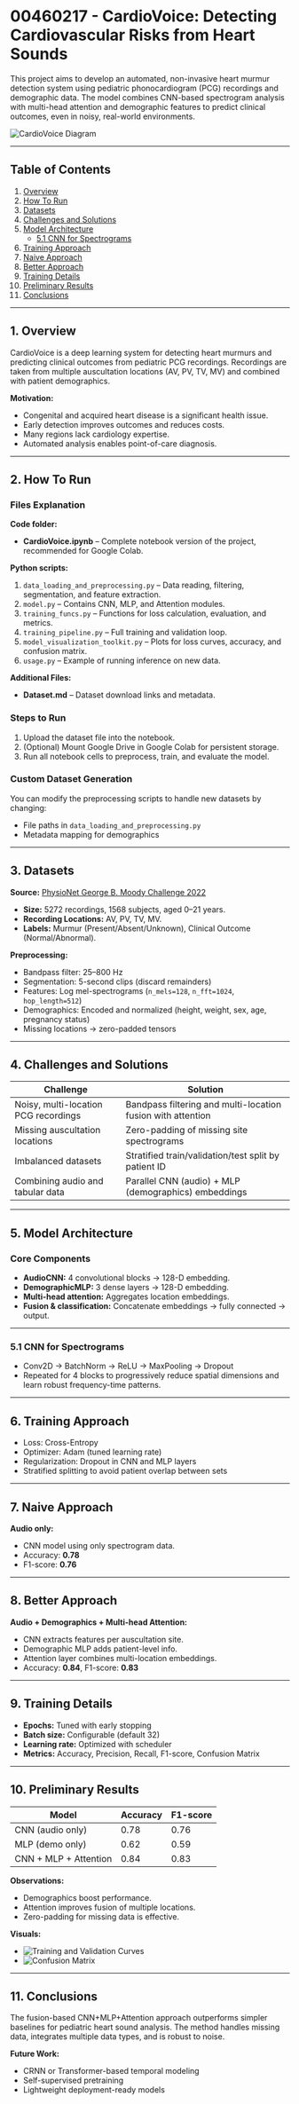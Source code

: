 # 00460217 - CardioVoice: Detecting Cardiovascular Risks from Heart Sounds  

This project aims to develop an automated, non-invasive heart murmur detection system using pediatric phonocardiogram (PCG) recordings and demographic data. The model combines CNN-based spectrogram analysis with multi-head attention and demographic features to predict clinical outcomes, even in noisy, real-world environments.

![CardioVoice Diagram](Figures/cardiovoice_diagram.png)

---

## Table of Contents  
1. [Overview](#1-overview)  
2. [How To Run](#2-how-to-run)  
3. [Datasets](#3-datasets)  
4. [Challenges and Solutions](#4-challenges-and-solutions)  
5. [Model Architecture](#5-model-architecture)  
   - [5.1 CNN for Spectrograms](#51-cnn-for-spectrograms)  
6. [Training Approach](#6-training-approach)  
7. [Naive Approach](#7-naive-approach)  
8. [Better Approach](#8-better-approach)  
9. [Training Details](#9-training-details)  
10. [Preliminary Results](#10-preliminary-results)  
11. [Conclusions](#11-conclusions)  

---

## 1. Overview  
CardioVoice is a deep learning system for detecting heart murmurs and predicting clinical outcomes from pediatric PCG recordings. Recordings are taken from multiple auscultation locations (AV, PV, TV, MV) and combined with patient demographics.  

**Motivation:**  
- Congenital and acquired heart disease is a significant health issue.  
- Early detection improves outcomes and reduces costs.  
- Many regions lack cardiology expertise.  
- Automated analysis enables point-of-care diagnosis.  

---

## 2. How To Run  

### Files Explanation  
**Code folder:**  
- **CardioVoice.ipynb** – Complete notebook version of the project, recommended for Google Colab.  

**Python scripts:**  
1. `data_loading_and_preprocessing.py` – Data reading, filtering, segmentation, and feature extraction.  
2. `model.py` – Contains CNN, MLP, and Attention modules.  
3. `training_funcs.py` – Functions for loss calculation, evaluation, and metrics.  
4. `training_pipeline.py` – Full training and validation loop.  
5. `model_visualization_toolkit.py` – Plots for loss curves, accuracy, and confusion matrix.  
6. `usage.py` – Example of running inference on new data.  

**Additional Files:**  
- **Dataset.md** – Dataset download links and metadata.  

### Steps to Run  
1. Upload the dataset file into the notebook.  
2. (Optional) Mount Google Drive in Google Colab for persistent storage.  
3. Run all notebook cells to preprocess, train, and evaluate the model.  

### Custom Dataset Generation  
You can modify the preprocessing scripts to handle new datasets by changing:  
- File paths in `data_loading_and_preprocessing.py`  
- Metadata mapping for demographics  

---

## 3. Datasets  
**Source:** [PhysioNet George B. Moody Challenge 2022](https://physionet.org/content/circor-heart-sound/1.0.3/)  
- **Size:** 5272 recordings, 1568 subjects, aged 0–21 years.  
- **Recording Locations:** AV, PV, TV, MV.  
- **Labels:** Murmur (Present/Absent/Unknown), Clinical Outcome (Normal/Abnormal).  

**Preprocessing:**  
- Bandpass filter: 25–800 Hz  
- Segmentation: 5-second clips (discard remainders)  
- Features: Log mel-spectrograms (`n_mels=128`, `n_fft=1024`, `hop_length=512`)  
- Demographics: Encoded and normalized (height, weight, sex, age, pregnancy status)  
- Missing locations → zero-padded tensors  

---

## 4. Challenges and Solutions  

| Challenge | Solution |
|-----------|----------|
| Noisy, multi-location PCG recordings | Bandpass filtering and multi-location fusion with attention |
| Missing auscultation locations | Zero-padding of missing site spectrograms |
| Imbalanced datasets | Stratified train/validation/test split by patient ID |
| Combining audio and tabular data | Parallel CNN (audio) + MLP (demographics) embeddings |

---

## 5. Model Architecture  

### Core Components  
- **AudioCNN:** 4 convolutional blocks → 128-D embedding.  
- **DemographicMLP:** 3 dense layers → 128-D embedding.  
- **Multi-head attention:** Aggregates location embeddings.  
- **Fusion & classification:** Concatenate embeddings → fully connected → output.  

---

### 5.1 CNN for Spectrograms  
- Conv2D → BatchNorm → ReLU → MaxPooling → Dropout  
- Repeated for 4 blocks to progressively reduce spatial dimensions and learn robust frequency-time patterns.  

---

## 6. Training Approach  
- Loss: Cross-Entropy  
- Optimizer: Adam (tuned learning rate)  
- Regularization: Dropout in CNN and MLP layers  
- Stratified splitting to avoid patient overlap between sets  

---

## 7. Naive Approach  
**Audio only:**  
- CNN model using only spectrogram data.  
- Accuracy: **0.78**  
- F1-score: **0.76**  

---

## 8. Better Approach  
**Audio + Demographics + Multi-head Attention:**  
- CNN extracts features per auscultation site.  
- Demographic MLP adds patient-level info.  
- Attention layer combines multi-location embeddings.  
- Accuracy: **0.84**, F1-score: **0.83**  

---

## 9. Training Details  
- **Epochs:** Tuned with early stopping  
- **Batch size:** Configurable (default 32)  
- **Learning rate:** Optimized with scheduler  
- **Metrics:** Accuracy, Precision, Recall, F1-score, Confusion Matrix  

---

## 10. Preliminary Results  

| Model                   | Accuracy | F1-score |
|-------------------------|----------|----------|
| CNN (audio only)        | 0.78     | 0.76     |
| MLP (demo only)         | 0.62     | 0.59     |
| CNN + MLP + Attention   | 0.84     | 0.83     |

**Observations:**  
- Demographics boost performance.  
- Attention improves fusion of multiple locations.  
- Zero-padding for missing data is effective.  

**Visuals:**  
- ![Training and Validation Curves](Figures/output.png)  
- ![Confusion Matrix](Figures/output_confusion.png)  

---

## 11. Conclusions  
The fusion-based CNN+MLP+Attention approach outperforms simpler baselines for pediatric heart sound analysis. The method handles missing data, integrates multiple data types, and is robust to noise.  

**Future Work:**  
- CRNN or Transformer-based temporal modeling  
- Self-supervised pretraining  
- Lightweight deployment-ready models  
